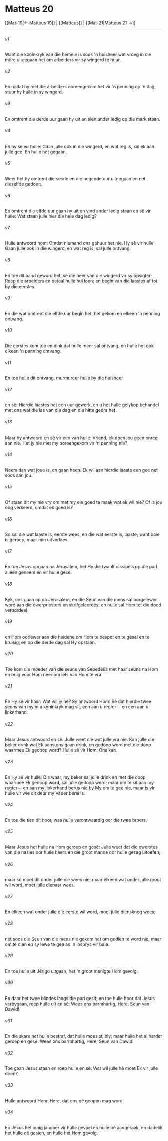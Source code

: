 # Matteus 20

[[Mat-19|← Matteus 19]] | [[Matteus]] | [[Mat-21|Matteus 21 →]]
***

###### v1
Want die koninkryk van die hemele is soos 'n huisheer wat vroeg in die môre uitgegaan het om arbeiders vir sy wingerd te huur. 
###### v2
En nadat hy met die arbeiders ooreengekom het vir 'n penning op 'n dag, stuur hy hulle in sy wingerd. 
###### v3
En omtrent die derde uur gaan hy uit en sien ander ledig op die mark staan. 
###### v4
En hy sê vir hulle: Gaan julle ook in die wingerd, en wat reg is, sal ek aan julle gee. En hulle het gegaan. 
###### v5
Weer het hy omtrent die sesde en die negende uur uitgegaan en net dieselfde gedoen. 
###### v6
En omtrent die elfde uur gaan hy uit en vind ander ledig staan en sê vir hulle: Wat staan julle hier die hele dag ledig? 
###### v7
Hulle antwoord hom: Omdat niemand ons gehuur het nie. Hy sê vir hulle: Gaan julle ook in die wingerd, en wat reg is, sal julle ontvang. 
###### v8
En toe dit aand geword het, sê die heer van die wingerd vir sy opsigter: Roep die arbeiders en betaal hulle hul loon; en begin van die laastes af tot by die eerstes. 
###### v9
En die wat omtrent die elfde uur begin het, het gekom en elkeen 'n penning ontvang. 
###### v10
Die eerstes kom toe en dink dat hulle meer sal ontvang, en hulle het ook elkeen 'n penning ontvang. 
###### v11
En toe hulle dit ontvang, murmureer hulle by die huisheer 
###### v12
en sê: Hierdie laastes het een uur gewerk, en u het hulle gelykop behandel met ons wat die las van die dag en die hitte gedra het. 
###### v13
Maar hy antwoord en sê vir een van hulle: Vriend, ek doen jou geen onreg aan nie. Het jy nie met my ooreengekom vir 'n penning nie? 
###### v14
Neem dan wat joue is, en gaan heen. Ek wil aan hierdie laaste een gee net soos aan jou. 
###### v15
Of staan dit my nie vry om met my eie goed te maak wat ek wil nie? Of is jou oog verkeerd, omdat ek goed is? 
###### v16
So sal die wat laaste is, eerste wees, en die wat eerste is, laaste; want baie is geroep, maar min uitverkies. 
###### v17
En toe Jesus opgaan na Jerusalem, het Hy die twaalf dissipels op die pad alleen geneem en vir hulle gesê: 
###### v18
Kyk, ons gaan op na Jerusalem, en die Seun van die mens sal oorgelewer word aan die owerpriesters en skrifgeleerdes; en hulle sal Hom tot die dood veroordeel 
###### v19
en Hom oorlewer aan die heidene om Hom te bespot en te gésel en te kruisig; en op die derde dag sal Hy opstaan. 
###### v20
Toe kom die moeder van die seuns van Sebedéüs met haar seuns na Hom en buig voor Hom neer om iets van Hom te vra. 
###### v21
En Hy sê vir haar: Wat wil jy hê? Sy antwoord Hom: Sê dat hierdie twee seuns van my in u koninkryk mag sit, een aan u regter— en een aan u linkerhand. 
###### v22
Maar Jesus antwoord en sê: Julle weet nie wat julle vra nie. Kan julle die beker drink wat Ek aanstons gaan drink, en gedoop word met die doop waarmee Ek gedoop word? Hulle sê vir Hom: Ons kan. 
###### v23
En Hy sê vir hulle: Dis waar, my beker sal julle drink en met die doop waarmee Ek gedoop word, sal julle gedoop word; maar om te sit aan my regter— en aan my linkerhand berus nie by My om te gee nie, maar is vir hulle vir wie dit deur my Vader berei is. 
###### v24
En toe die tien dit hoor, was hulle verontwaardig oor die twee broers. 
###### v25
Maar Jesus het hulle na Hom geroep en gesê: Julle weet dat die owerstes van die nasies oor hulle heers en die groot manne oor hulle gesag uitoefen; 
###### v26
maar só moet dit onder julle nie wees nie; maar elkeen wat onder julle groot wil word, moet julle dienaar wees. 
###### v27
En elkeen wat onder julle die eerste wil word, moet julle dienskneg wees; 
###### v28
net soos die Seun van die mens nie gekom het om gedien te word nie, maar om te dien en sy lewe te gee as 'n losprys vir baie. 
###### v29
En toe hulle uit Jérigo uitgaan, het 'n groot menigte Hom gevolg. 
###### v30
En daar het twee blindes langs die pad gesit; en toe hulle hoor dat Jesus verbygaan, roep hulle uit en sê: Wees ons barmhartig, Here, Seun van Dawid! 
###### v31
En die skare het hulle bestraf, dat hulle moes stilbly; maar hulle het al harder geroep en gesê: Wees ons barmhartig, Here, Seun van Dawid! 
###### v32
Toe gaan Jesus staan en roep hulle en sê: Wat wil julle hê moet Ek vir julle doen? 
###### v33
Hulle antwoord Hom: Here, dat ons oë geopen mag word. 
###### v34
En Jesus het innig jammer vir hulle gevoel en hulle oë aangeraak, en dadelik het hulle oë gesien, en hulle het Hom gevolg. 
